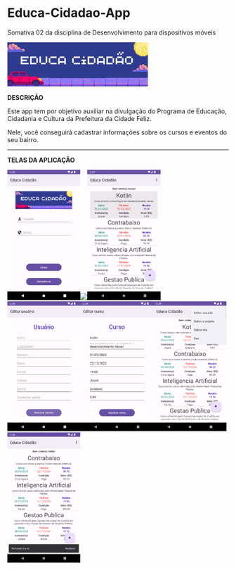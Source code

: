 # Educa-Cidadao-App
  Somativa 02 da disciplina de Desenvolvimento para dispositivos móveis

<p><img src="./imagens_readme/banner.jpg"></p>

<b>DESCRIÇÃO</b>

<p>Este app tem por objetivo auxiliar na divulgação do Programa de Educação, Cidadania e Cultura da Prefeitura da Cidade Feliz.</p>

<p>Nele, você conseguirá cadastrar informações sobre os cursos e eventos do seu bairro.</p>

<hr>

<b>TELAS DA APLICAÇÃO</b>

<img src="./imagens_readme/1 - Tela de Login.png" width="33%"><img src="./imagens_readme/2 - Tela de Cadastro de Usuário.png" width="33%"><img src="./imagens_readme/3 - Tela Principal.png" width="33%"><img src="./imagens_readme/4 - Tela Editar Usuario.png" width="33%"><img src="./imagens_readme/5 - Tela Editar Curso.png" width="33%"><img src="./imagens_readme/6 - Opções Menu Principal.png" width="33%"><img src="./imagens_readme/7 - Opção Desfazer Remoção.png" width="33%">

<br />
